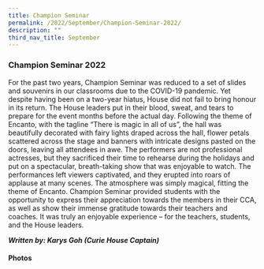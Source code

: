 ```yaml
---
title: Champion Seminar
permalink: /2022/September/Champion-Seminar-2022/
description: ""
third_nav_title: September
---
```

### **Champion Seminar 2022** ###

For the past two years, Champion Seminar was reduced to a set of slides and souvenirs in our classrooms due to the COVID-19 pandemic. Yet despite having been on a two-year hiatus, House did not fail to bring honour in its return. The House leaders put in their blood, sweat, and tears to prepare for the event months before the actual day. Following the theme of Encanto, with the tagline “There is magic in all of us”, the hall was beautifully decorated with fairy lights draped across the hall, flower petals scattered across the stage and banners with intricate designs pasted on the doors, leaving all attendees in awe. The performers are not professional actresses, but they sacrificed their time to rehearse during the holidays and put on a spectacular, breath-taking show that was enjoyable to watch. The performances left viewers captivated, and they erupted into roars of applause at many scenes. The atmosphere was simply magical, fitting the theme of Encanto. Champion Seminar provided students with the opportunity to express their appreciation towards the members in their CCA, as well as show their immense gratitude towards their teachers and coaches. It was truly an enjoyable experience – for the teachers, students, and the House leaders.

***Written by: Karys Goh (Curie House Captain)***
<br>

#### Photos ####